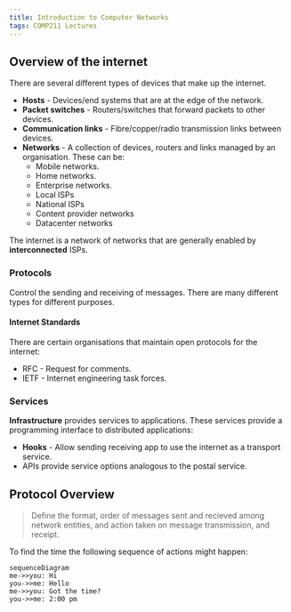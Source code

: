 ```yaml
---
title: Introduction to Computer Networks
tags: COMP211 Lectures
---
```


## Overview of the internet
There are several different types of devices that make up the internet.

* **Hosts** - Devices/end systems that are at the edge of the network.
* **Packet switches** - Routers/switches that forward packets to other devices.
* **Communication links** - Fibre/copper/radio transmission links between devices.
* **Networks** - A collection of devices, routers and links managed by an organisation. These can be:
	* Mobile networks.
	* Home networks.
	* Enterprise networks.
	* Local ISPs
	* National ISPs
	* Content provider networks
	* Datacenter networks
	
The internet is a network of networks that are generally enabled by **interconnected** ISPs.

### Protocols
Control the sending and receiving of messages. There are many different types for different purposes.

#### Internet Standards
There are certain organisations that maintain open protocols for the internet:

* RFC - Request for comments.
* IETF - Internet engineering task forces.

### Services
**Infrastructure** provides services to applications. These services provide a programming interface to distributed applications:

* **Hooks** - Allow sending receiving app to use the internet as a transport service.
* APIs provide service options analogous to the postal service.

## Protocol Overview

>Define the format, order of messages sent and recieved among network entities, and action taken on message transmission, and receipt.

To find the time the following sequence of actions might happen:

```mermaid 
sequenceDiagram
me->>you: Hi
you->>me: Hello
me->>you: Got the time?
you->>me: 2:00 pm
```